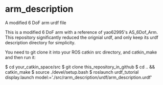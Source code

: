 # arm_description
A modified 6 DoF arm urdf file

This is a modified 6 DoF arm with a reference of yao62995's AS_6Dof_Arm. This repository significantly reduced the orignial urdf, and only keep its urdf description directory for simplicity.

You need to git clone it into your ROS catkin src directory, and catkin_make and then run it:

$ cd your_catkin_space/src
$ git clone this_repository_in_github
$ cd .. && catkin_make
$ source ./devel/setup.bash
$ roslaunch urdf_tutorial display.launch model:='./src/rarm_description/urdf/arm_description.urdf'


